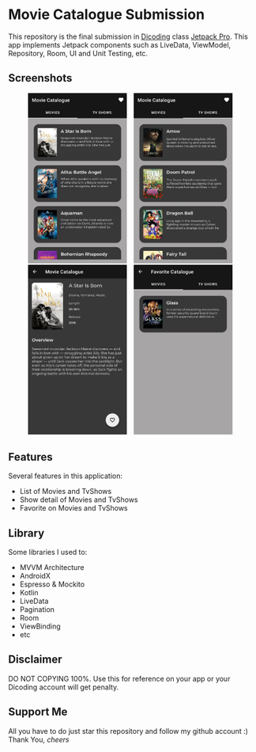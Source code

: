 # Movie Catalogue Submission
This repository is the final submission in [Dicoding](dicoding.com) class [Jetpack Pro](https://www.dicoding.com/academies/129). This app implements Jetpack components such as LiveData, ViewModel, Repository, Room, UI and Unit Testing, etc.

## Screenshots
<p align="center">
    <img src="/Screenshots/1.jpg"
        alt="Movie section"    
        style="margin-right: 10px;"    
        width="200" />
    <img src="/Screenshots/2.jpg"
        alt="Tv Show section"    
        style="margin-right: 10px;"    
        width="200" />
    <img src="/Screenshots/3.jpg"
        alt="Detail Example"    
        style="margin-right: 10px;"    
        width="200" />
    <img src="/Screenshots/4.jpg"
        alt="Favorite Section"    
        style="margin-right: 10px;"    
        width="200" />
</p>

## Features
Several features in this application:
- List of Movies and TvShows
- Show detail of Movies and TvShows
- Favorite on Movies and TvShows

## Library
Some libraries I used to:
- MVVM Architecture
- AndroidX
- Espresso & Mockito
- Kotlin
- LiveData
- Pagination
- Room
- ViewBinding
- etc

## Disclaimer
DO NOT COPYING 100%. Use this for reference on your app or your Dicoding account will get penalty.

## Support Me
All you have to do just star this repository and follow my github account :)<br>
Thank You, *cheers*
